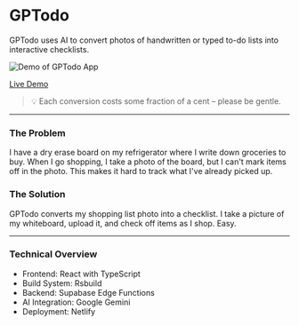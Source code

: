 # GPTodo

GPTodo uses AI to convert photos of handwritten or typed to-do lists into interactive checklists.

![Demo of GPTodo App](./assets/demo.gif)

[Live Demo](https://gptodo.app)

> 💡 Each conversion costs some fraction of a cent – please be gentle.

---

### The Problem

I have a dry erase board on my refrigerator where I write down groceries to buy. When I go shopping, I take a photo of the board, but I can't mark items off in the photo. This makes it hard to track what I've already picked up.

### The Solution

GPTodo converts my shopping list photo into a checklist. I take a picture of my whiteboard, upload it, and check off items as I shop. Easy.

---

### Technical Overview

- Frontend: React with TypeScript
- Build System: Rsbuild
- Backend: Supabase Edge Functions
- AI Integration: Google Gemini
- Deployment: Netlify
